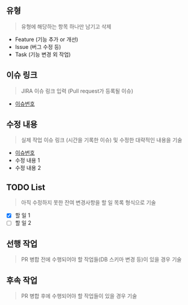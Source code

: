 ## 유형
> 유형에 해당하는 항목 하나만 남기고 삭제
- Feature (기능 추가 or 개선)
- Issue (버그 수정 등)
- Task (기능 변경 외 작업)

## 이슈 링크
> JIRA 이슈 링크 입력 (Pull request가 등록될 이슈)
- [이슈번호](이슈링크)

## 수정 내용
> 실제 작업 이슈 링크 (시간을 기록한 이슈) 및 수정한 대략적인 내용을 기술
- [이슈번호](이슈링크)
- 수정 내용 1
- 수정 내용 2

## TODO List
> 아직 수정하지 못한 잔여 변경사항을 할 일 목록 형식으로 기술
- [x] 할 일 1
- [ ] 할 일 2

## 선행 작업
> PR 병합 전에 수행되어야 할 작업들(DB 스키마 변경 등)이 있을 경우 기술

## 후속 작업
> PR 병합 후에 수행되어야 할 작업들이 있을 경우 기술  
